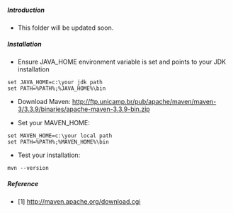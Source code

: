 ##### Introduction
- This folder will be updated soon. 

##### Installation
- Ensure JAVA_HOME environment variable is set and points to your JDK installation
```
set JAVA_HOME=c:\your jdk path
set PATH=%PATH%;%JAVA_HOME%\bin
```
- Download Maven: http://ftp.unicamp.br/pub/apache/maven/maven-3/3.3.9/binaries/apache-maven-3.3.9-bin.zip

- Set your MAVEN_HOME:
```
set MAVEN_HOME=c:\your local path
set PATH=%PATH%;%MAVEN_HOME%\bin
```

- Test your installation:
```
mvn --version
```

##### Reference
- [1] http://maven.apache.org/download.cgi